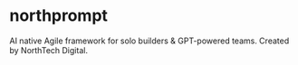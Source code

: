 # northprompt
AI native Agile framework for solo builders &amp; GPT-powered teams. Created by NorthTech Digital.
